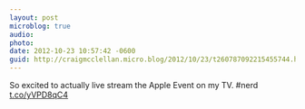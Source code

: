 ```yaml
---
layout: post
microblog: true
audio: 
photo: 
date: 2012-10-23 10:57:42 -0600
guid: http://craigmcclellan.micro.blog/2012/10/23/t260787092215455744.html
---
```

So excited to actually live stream the Apple Event on my TV. #nerd [t.co/yVPD8qC4](http://t.co/yVPD8qC4)

